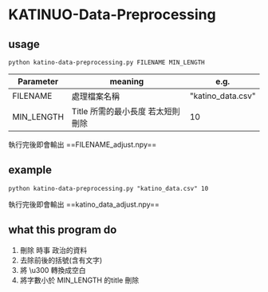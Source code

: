 # KATINUO-Data-Preprocessing

## usage
```
python katino-data-preprocessing.py FILENAME MIN_LENGTH
```
| Parameter | meaning | e.g. |
| -------- | -------- | -------- |
| FILENAME | 處理檔案名稱 | "katino_data.csv" |
| MIN_LENGTH |  Title 所需的最小長度 若太短則刪除| 10|
執行完後即會輸出 ==FILENAME_adjust.npy==

## example
```
python katino-data-preprocessing.py "katino_data.csv" 10
```
執行完後即會輸出 ==katino_data_adjust.npy==

## what this program do
1. 刪除 時事 政治的資料
1. 去除前後的括號(含有文字)
1. 將 \u300 轉換成空白 
1. 將字數小於 MIN_LENGTH 的title 刪除

